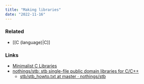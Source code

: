 ```yaml
---
title: "Making libraries"
date: "2022-11-16"
---
```


### Related
- [[C (language)|C]]

### Links
- [Minimalist C Libraries](https://nullprogram.com/blog/2018/06/10/)
- [nothings/stb: stb single-file public domain libraries for C/C++](https://github.com/nothings/stb)
	- [stb/stb\_howto.txt at master · nothings/stb](https://github.com/nothings/stb/blob/master/docs/stb_howto.txt)